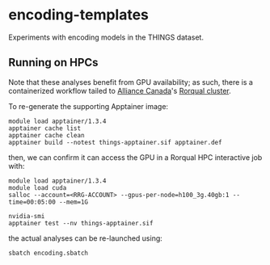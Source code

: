 # encoding-templates

Experiments with encoding models in the THINGS dataset.


## Running on HPCs

Note that these analyses benefit from GPU availability;
as such, there is a containerized workflow tailed to 
[Alliance Canada](https://www.alliancecan.ca/)'s [Rorqual cluster](https://docs.alliancecan.ca/wiki/Rorqual/).

To re-generate the supporting Apptainer image:

```
module load apptainer/1.3.4
apptainer cache list
apptainer cache clean
apptainer build --notest things-apptainer.sif apptainer.def
```

then, we can confirm it can access the GPU in a Rorqual HPC interactive job with:

```
module load apptainer/1.3.4
module load cuda
salloc --account=<RRG-ACCOUNT> --gpus-per-node=h100_3g.40gb:1 --time=00:05:00 --mem=1G

nvidia-smi
apptainer test --nv things-apptainer.sif
```

the actual analyses can be re-launched using:

```
sbatch encoding.sbatch
```